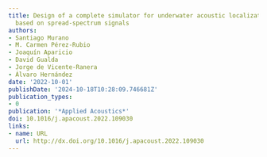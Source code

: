 ```yaml
---
title: Design of a complete simulator for underwater acoustic localization systems
  based on spread-spectrum signals
authors:
- Santiago Murano
- M. Carmen Pérez-Rubio
- Joaquín Aparicio
- David Gualda
- Jorge de Vicente-Ranera
- Álvaro Hernández
date: '2022-10-01'
publishDate: '2024-10-18T10:28:09.746681Z'
publication_types:
- 0
publication: '*Applied Acoustics*'
doi: 10.1016/j.apacoust.2022.109030
links:
- name: URL
  url: http://dx.doi.org/10.1016/j.apacoust.2022.109030
---
```

